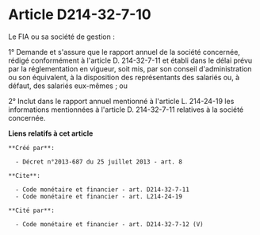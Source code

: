 # Article D214-32-7-10

Le FIA ou sa société de gestion : 

1° Demande et s'assure que le rapport annuel de la société concernée, rédigé conformément à l'article D. 214-32-7-11 et
établi dans le délai prévu par la réglementation en vigueur, soit mis, par son conseil d'administration ou son équivalent, à
la disposition des représentants des salariés ou, à défaut, des salariés eux-mêmes ; ou 

2° Inclut dans le rapport annuel mentionné à l'article L. 214-24-19 les informations mentionnées à l'article D. 214-32-7-11
relatives à la société concernée.

**Liens relatifs à cet article**

	**Créé par**:

	  - Décret n°2013-687 du 25 juillet 2013 - art. 8

	**Cite**:

	  - Code monétaire et financier - art. D214-32-7-11
	  - Code monétaire et financier - art. L214-24-19

	**Cité par**:

	  - Code monétaire et financier - art. D214-32-7-12 (V)
